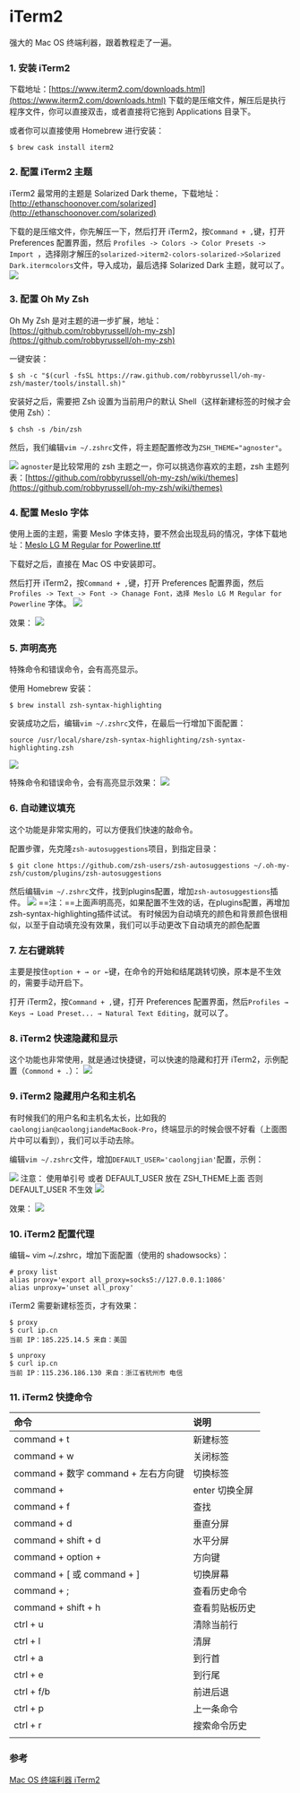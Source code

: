 # iTerm2
强大的 Mac OS 终端利器，跟着教程走了一遍。

### 1. 安装 iTerm2

下载地址：[https://www.iterm2.com/downloads.html](https://www.iterm2.com/downloads.html)
下载的是压缩文件，解压后是执行程序文件，你可以直接双击，或者直接将它拖到 Applications 目录下。

或者你可以直接使用 Homebrew 进行安装：

```
$ brew cask install iterm2
```

### 2. 配置 iTerm2 主题

iTerm2 最常用的主题是 Solarized Dark theme，下载地址：[http://ethanschoonover.com/solarized](http://ethanschoonover.com/solarized)

下载的是压缩文件，你先解压一下，然后打开 iTerm2，按`Command + ,`键，打开 Preferences 配置界面，然后 `Profiles -> Colors -> Color Presets -> Import `，选择刚才解压的`solarized->iterm2-colors-solarized->Solarized Dark.itermcolors`文件，导入成功，最后选择 Solarized Dark 主题，就可以了。
![](media/15240236247092/15240328372916.jpg)


### 3. 配置 Oh My Zsh

Oh My Zsh 是对主题的进一步扩展，地址：[https://github.com/robbyrussell/oh-my-zsh](https://github.com/robbyrussell/oh-my-zsh)

一键安装：

```
$ sh -c "$(curl -fsSL https://raw.github.com/robbyrussell/oh-my-zsh/master/tools/install.sh)"
```
安装好之后，需要把 Zsh 设置为当前用户的默认 Shell（这样新建标签的时候才会使用 Zsh）：

```
$ chsh -s /bin/zsh
```
然后，我们编辑`vim ~/.zshrc`文件，将主题配置修改为`ZSH_THEME="agnoster"`。

![](media/15240236247092/15240328878602.jpg)
`agnoster`是比较常用的 zsh 主题之一，你可以挑选你喜欢的主题，zsh 主题列表：[https://github.com/robbyrussell/oh-my-zsh/wiki/themes](https://github.com/robbyrussell/oh-my-zsh/wiki/themes)


### 4. 配置 Meslo 字体

使用上面的主题，需要 Meslo 字体支持，要不然会出现乱码的情况，字体下载地址：[Meslo LG M Regular for Powerline.ttf](https://github.com/powerline/fonts/blob/master/Meslo%20Slashed/Meslo%20LG%20M%20Regular%20for%20Powerline.ttf)

下载好之后，直接在 Mac OS 中安装即可。

然后打开 iTerm2，按`Command + ,`键，打开 Preferences 配置界面，然后`Profiles -> Text -> Font -> Chanage Font，选择 Meslo LG M Regular for Powerline` 字体。
![](media/15240236247092/15240335911662.jpg)

效果：
![](media/15240236247092/15240336572945.jpg)


### 5. 声明高亮

特殊命令和错误命令，会有高亮显示。

使用 Homebrew 安装：

```
$ brew install zsh-syntax-highlighting
```

安装成功之后，编辑`vim ~/.zshrc`文件，在最后一行增加下面配置：

```
source /usr/local/share/zsh-syntax-highlighting/zsh-syntax-highlighting.zsh
```
![](media/15240236247092/15240338613185.jpg)

特殊命令和错误命令，会有高亮显示效果：
![](media/15240236247092/15240346220825.jpg)



### 6. 自动建议填充

这个功能是非常实用的，可以方便我们快速的敲命令。

配置步骤，先克隆`zsh-autosuggestions`项目，到指定目录：

```
$ git clone https://github.com/zsh-users/zsh-autosuggestions ~/.oh-my-zsh/custom/plugins/zsh-autosuggestions
```
然后编辑`vim ~/.zshrc`文件，找到plugins配置，增加`zsh-autosuggestions`插件。
![](media/15240236247092/15240340214194.jpg)
==注：==上面声明高亮，如果配置不生效的话，在plugins配置，再增加zsh-syntax-highlighting插件试试。
有时候因为自动填充的颜色和背景颜色很相似，以至于自动填充没有效果，我们可以手动更改下自动填充的颜色配置


### 7. 左右键跳转

主要是按住`option + → or ←`键，在命令的开始和结尾跳转切换，原本是不生效的，需要手动开启下。

打开 iTerm2，按`Command + ,`键，打开 Preferences 配置界面，然后`Profiles → Keys → Load Preset... → Natural Text Editing`，就可以了。


### 8. iTerm2 快速隐藏和显示

这个功能也非常使用，就是通过快捷键，可以快速的隐藏和打开 iTerm2，示例配置（`Commond + .`）：
![](media/15240236247092/15240344213280.jpg)



### 9. iTerm2 隐藏用户名和主机名

有时候我们的用户名和主机名太长，比如我的`caolongjian@caolongjiandeMacBook-Pro`，终端显示的时候会很不好看（上面图片中可以看到），我们可以手动去除。

编辑`vim ~/.zshrc`文件，增加`DEFAULT_USER='caolongjian'`配置，示例：

![](media/15240236247092/15240353400543.jpg)
注意： 使用单引号 或者 DEFAULT_USER 放在 ZSH_THEME上面 否则 DEFAULT_USER 不生效
![](media/15240236247092/15240357531048.jpg)

效果：
![](media/15240236247092/15240358493334.jpg)


### 10. iTerm2 配置代理

编辑~ vim ~/.zshrc，增加下面配置（使用的 shadowsocks）：

```
# proxy list
alias proxy='export all_proxy=socks5://127.0.0.1:1086'
alias unproxy='unset all_proxy'
```

iTerm2 需要新建标签页，才有效果：

```
$ proxy
$ curl ip.cn
当前 IP：185.225.14.5 来自：美国

$ unproxy
$ curl ip.cn
当前 IP：115.236.186.130 来自：浙江省杭州市 电信
```


### 11. iTerm2 快捷命令


| 命令 | 说明 |
| :-- | :-- |
| command + t | 新建标签 |
| command + w | 关闭标签 |
| command + 数字 command + 左右方向键 | 切换标签 |
| command + | enter 切换全屏 |
| command + f | 查找 |
| command + d | 垂直分屏 |
| command + shift + d | 水平分屏 |
| command + option + | 方向键 |
| command + [ 或 command + ] | 切换屏幕 |
| command + ; | 查看历史命令 |
| command + shift + h | 查看剪贴板历史 |
| ctrl + u | 清除当前行 |
| ctrl + l | 清屏 |
| ctrl + a | 到行首 |
| ctrl + e | 到行尾 |
| ctrl + f/b | 前进后退 |
| ctrl + p | 上一条命令 |
| ctrl + r | 搜索命令历史 |
|  |  |



### 参考

[Mac OS 终端利器 iTerm2](http://www.cnblogs.com/xishuai/p/mac-iterm2.html)

